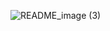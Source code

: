![README_image (3)](https://user-images.githubusercontent.com/107785042/204161377-2d21f2ab-b3a4-415d-98f7-428d37f0779a.gif)
